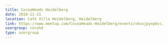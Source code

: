 ```yaml
---
title: CocoaHeads Heidelberg
date: 2018-11-21
location: Café Villa Heidelberg, Heidelberg
link: https://www.meetup.com/CocoaHeads-Heidelberg/events/vbsxjpyxpbcc/
usergroup: cocohd
type: usergroup
---
```

